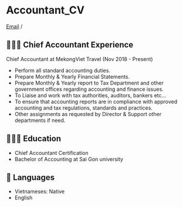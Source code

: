# Accountant_CV

[Email](mailto:trangtrangqb@gmail.com) / 

## 👩🏼‍💻 Chief Accountant Experience
Chief Accountant at MekongViet Travel (Nov 2018 - Present)

- Perform all standard accounting duties.
- Prepare Monthly & Yearly Financial Statements.
- Prepare Monthly & Yearly report to Tax Department and other government offices regarding accounting and finance issues.
- To Liaise and work with tax authorities, auditors, bankers etc…
- To ensure that accounting reports are in compliance with approved accounting and tax regulations, standards and practices.
- Other assignments as requested by Director & Support other departments if need.

## 👩🏼‍🎓 Education
- Chief Accountant Certification
- Bachelor of Accounting at Sai Gon university


## 💬 Languages

- Vietnameses: Native
- English
